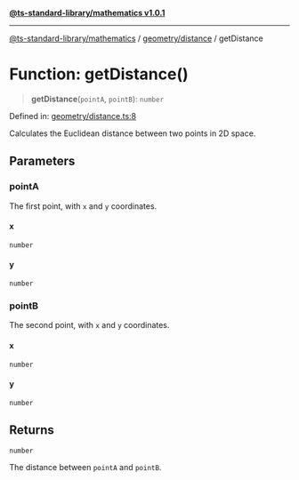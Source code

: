[**@ts-standard-library/mathematics v1.0.1**](../../../README.md)

***

[@ts-standard-library/mathematics](../../../README.md) / [geometry/distance](../README.md) / getDistance

# Function: getDistance()

> **getDistance**(`pointA`, `pointB`): `number`

Defined in: [geometry/distance.ts:8](https://github.com/gabaudette/ts-stdlib/blob/7333da76bc775fbabd0907ad8519b912cfc2fe26/packages/mathematics/src/geometry/distance.ts#L8)

Calculates the Euclidean distance between two points in 2D space.

## Parameters

### pointA

The first point, with `x` and `y` coordinates.

#### x

`number`

#### y

`number`

### pointB

The second point, with `x` and `y` coordinates.

#### x

`number`

#### y

`number`

## Returns

`number`

The distance between `pointA` and `pointB`.
